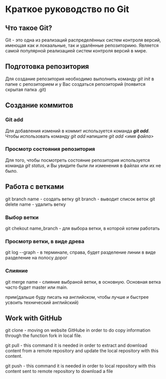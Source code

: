 # Краткое руководство по Git
## Что такое Git?
Git - это одна из реализаций распределённых систем контроля версий, имеющая как и локаальные, так и удалённые репозиториию. Является самой популярной реализацией систем контроля версий в мире.

## Подготовка репозитория
Для создание репозитория необходимо выполнить команду *git init* в папке с репозиторием и у Вас создаться репозиторий (появится скрытая папка .git)

## Создание коммитов

### Git add
Для добавления измений в коммит используется команда ***git add***. Чтобы использовать команду *git add* напишите *git add <имя файла>*

### Просмотр состояния репозитория
Для того, чтобы посмотреть состояние репозитория используется команда *git status*, и Вы увидите были ли изменения в файлах или их не было.

## Работа с ветками
git branch name - создать ветку
git branch - выводит список веток
git delete name - удалить ветку

### Выбор ветки
git chekout name_branch - для выбора ветки, в которой хотим работать 

### Просмотр ветки, в виде древа
git log --graph - в терминале, справа, будет разделение линии в виде разделение на полосу дорог

### Слияние
git merge name - слияние выбраной ветки, в основную. Основная ветка часто будет master или main.

прим(дальше буду писать на английском, чтобы лучше и быстрее усвоить технический английский)
## Work with GitHub

git clone - moving on  website GitHube in order to do copy information through the function fork in local file.

git pull - this command it is needed  in order to extract and download content from a remote repository and update the local repository with this content.

git push - this command it is needed in order to local repository with this content sent to remote repository to download a file






